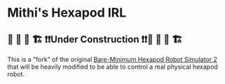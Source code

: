 # Mithi's Hexapod IRL

## 🚜 🚧 👷 🏗️ ❗❗Under Construction ❗❗🚜 🚧 👷 🏗️

This is a "fork" of the original [Bare-Minimum Hexapod Robot Simulator 2](https://github.com/mithi/hexapod) that will be heavily modified to be able to control a real physical hexapod robot.
